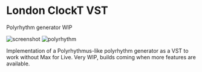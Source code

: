 # London ClockT VST
Polyrhythm generator WIP

![screenshot](https://github.com/morukutsu/LondonClockT/raw/master/doc/lct1.png)
![polyrhythm](https://github.com/morukutsu/LondonClockT/raw/master/doc/lct2.png)

Implementation of a Polyrhythmus-like polyrhythm generator as a VST to work without Max for Live.
Very WIP, builds coming when more features are available.
